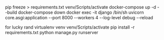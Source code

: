 pip freeze > requirements.txt
venv/Scripts/activate 
docker-compose up -d --build
docker-compose down
docker exec -it django /bin/sh
uvicorn core.asgi:application --port 8000 --workers 4 --log-level debug --reload

for lucky rand
virtualenv venv
venv/Scripts/activate 
pip install -r requirements.txt
python manage.py runserver
